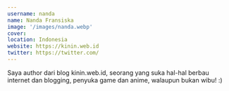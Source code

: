```yaml
---
username: nanda
name: Nanda Fransiska
image: '/images/nanda.webp'
cover:
location: Indonesia
website: https://kinin.web.id
twitter: https://twitter.com/
---
```

Saya author dari blog kinin.web.id, seorang yang suka hal-hal 
berbau internet dan blogging, penyuka game dan anime, walaupun bukan wibu! :) 